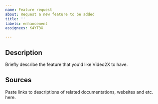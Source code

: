 ```yaml
---
name: Feature request
about: Request a new feature to be added
title: ''
labels: enhancement
assignees: K4YT3X

---
```


## Description

Briefly describe the feature that you'd like Video2X to have.

## Sources

Paste links to descriptions of related documentations, websites and etc. here.
